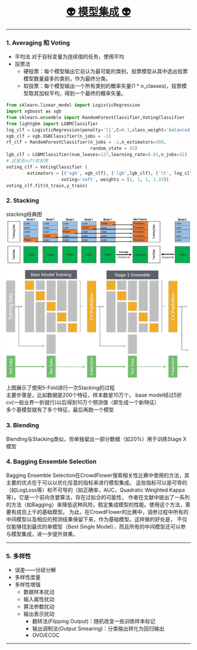 [<h1 align = "center">:alien: 模型集成 :alien:</h1>][0]

---

### 1. Averaging 和 Voting
- 平均法 对于目标变量为连续值的任务，使用平均
- 投票法
    - 硬投票：每个模型输出它自认为最可能的类别，投票模型从其中选出投票模型数量最多的类别，作为最终分类。
    - 软投票：每个模型输出一个所有类别的概率矢量(1 * n_classes)，投票模型取其加权平均，得到一个最终的概率矢量。

```python
from sklearn.linear_model import LogisticRegression
import xgboost as xgb
from sklearn.ensemble import RandomForestClassifier,VotingClassifier
from lightgbm import LGBMClassifier
log_clf = LogisticRegression(penalty='l1',C=0.1,class_weight='balanced')
xgb_clf = xgb.XGBClassifier(n_jobs = -1)
rf_clf = RandomForestClassifier(n_jobs = -1,n_estimators=200,
                                random_state = 42)             
lgb_clf = LGBMClassifier(num_leaves=127,learning_rate=0.01,n_jobs=32)
# 这里选soft软投票
voting_clf = VotingClassifier (
        estimators = [('xgb', xgb_clf), ('lgb',lgb_clf), ('lt', log_clf), ('rf', rf_clf)],
                     voting='soft', weights = [1, 1, 1, 1.33])
voting_clf.fit(X_train,y_train)
```

### 2. Stacking

stacking经典图<br>
![stacking经典图](stacking1.png)

![stacking2](stacking2.png)

上图展示了使用5-Fold进行一次Stacking的过程<br>
主要步骤是，比如数据是200个特征，样本数是10万个，
base model经过5折cv(一般业界一折就行)以后得到10万个预测值（即生成一个新特征）<br>
多个基模型就有了多个特征，最后再跑一个模型

### 3. Blending

Blending与Stacking类似，但单独留出一部分数据（如20%）用于训练Stage X模型

### 4. Bagging Ensemble Selection

Bagging Ensemble Selection在CrowdFlower搜索相关性比赛中使用的方法，其主要的优点在于可以以优化任意的指标来进行模型集成。
这些指标可以是可导的（如LogLoss等）和不可导的（如正确率，AUC，Quadratic Weighted Kappa等）。它是一个前向贪婪算法，存在过拟合的可能性，
作者在文献中提出了一系列的方法（如Bagging）来降低这种风险，稳定集成模型的性能。使用这个方法，需要有成百上千的基础模型。
为此，在CrowdFlower的比赛中，调参过程中所有的中间模型以及相应的预测结果保留下来，作为基础模型。这样做的好处是，
不仅仅能够找到最优的单模型（Best Single Model），而且所有的中间模型还可以参与模型集成，进一步提升效果。

---
### 5. 多样性
- 误差——分歧分解
- 多样性度量
- 多样性增强
    - 数据样本扰动
    - 输入属性扰动
    - 算法参数扰动
    - 输出表示扰动
        - 翻转法(Flipping Output)：随机改变一些训练样本标记
        - 输出调制法(Output Smearing)：分类输出转化为回归输出
        - OVO/ECOC


---

[0]: http://www.cnblogs.com/jasonfreak/p/5657196.html
